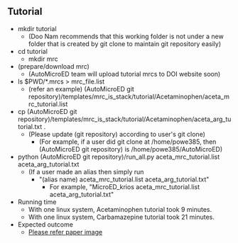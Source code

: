 ## Tutorial
   - mkdir tutorial
      - (Doo Nam recommends that this working folder is not under a new folder that is created by git clone to maintain git repository easily)
   - cd tutorial
      - mkdir mrc
   - (prepare/download mrc)
      - (AutoMicroED team will upload tutorial mrcs to DOI website soon)
   - ls $PWD/*.mrcs > mrc_file.list
      - (refer an example) (AutoMicroED git repository)/templates/mrc_is_stack/tutorial/Acetaminophen/aceta_mrc_tutorial.list
   - cp (AutoMicroED git repository)/templates/mrc_is_stack/tutorial/Acetaminophen/aceta_arg_tutorial.txt .
      - (Please update (git repository) according to user's git clone)
         - (For example, if a user did git clone at /home/powe385, then (AutoMicroED git repository) is /home/powe385/AutoMicroED)
   - python (AutoMicroED git repository)/run_all.py aceta_mrc_tutorial.list aceta_arg_tutorial.txt
      - (If a user made an alias then simply run 
         - "(alias name) aceta_mrc_tutorial.list aceta_arg_tutorial.txt"
            - For example, "MicroED_krios aceta_mrc_tutorial.list aceta_arg_tutorial.txt"
   - Running time
      - With one linux system, Acetaminophen tutorial took 9 minutes.
      - With one linux system, Carbamazepine tutorial took 21 minutes.
   - Expected outcome
      - [Please refer paper image](https://www.biorxiv.org/content/10.1101/2021.12.13.472146v2)